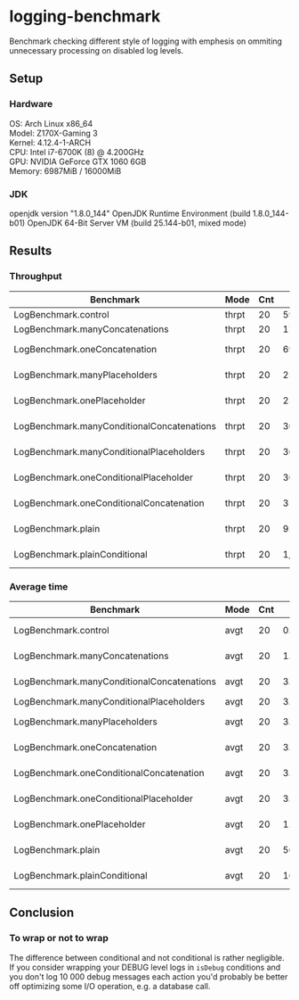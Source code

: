 # logging-benchmark

Benchmark checking different style of logging with emphesis on ommiting unnecessary processing on disabled log levels.

## Setup

### Hardware

OS: Arch Linux x86_64  
Model: Z170X-Gaming 3  
Kernel: 4.12.4-1-ARCH  
CPU: Intel i7-6700K (8) @ 4.200GHz  
GPU: NVIDIA GeForce GTX 1060 6GB  
Memory: 6987MiB / 16000MiB  

### JDK

openjdk version "1.8.0_144"
OpenJDK Runtime Environment (build 1.8.0_144-b01)
OpenJDK 64-Bit Server VM (build 25.144-b01, mixed mode)


## Results

### Throughput

| Benchmark                                  | Mode  | Cnt | Score            | Error              | Units |
|--------------------------------------------|-------|-----|------------------|--------------------|-------|
| LogBenchmark.control                       | thrpt | 20  | 598,288.09       | ±     23599.418    | ops/s |
| LogBenchmark.manyConcatenations            | thrpt | 20  | 17,436,507.11    | ±     691385.969   | ops/s |
| LogBenchmark.oneConcatenation              | thrpt | 20  | 69,953,873.45    | ±     2765668.873  | ops/s |
| LogBenchmark.manyPlaceholders              | thrpt | 20  | 252,526,488.49   | ±     5668439.671  | ops/s |
| LogBenchmark.onePlaceholder                | thrpt | 20  | 255,301,157.36   | ±     4491132.276  | ops/s |
| LogBenchmark.manyConditionalConcatenations | thrpt | 20  | 305,563,348.03   | ±     6788568.738  | ops/s |
| LogBenchmark.manyConditionalPlaceholders   | thrpt | 20  | 306,108,301.81   | ±     7705621.850  | ops/s |
| LogBenchmark.oneConditionalPlaceholder     | thrpt | 20  | 307,892,817.73   | ±     6539062.424  | ops/s |
| LogBenchmark.oneConditionalConcatenation   | thrpt | 20  | 313,076,821.34   | ±     4229229.723  | ops/s |
| LogBenchmark.plain                         | thrpt | 20  | 929,108,731.86   | ±     21306675.160 | ops/s |
| LogBenchmark.plainConditional              | thrpt | 20  | 1,047,982,909.10 | ±     19078044.519 | ops/s |

### Average time

| Benchmark                                  | Mode  | Cnt | Score            | Error              | Units |
|--------------------------------------------|-------|-----|------------------|--------------------|-------|
| LogBenchmark.control                       | avgt  | 20  | 0.953            | ±     43.233       | ns/op |
| LogBenchmark.manyConcatenations            | avgt  | 20  | 1.093            | ±     1.979        | ns/op |
| LogBenchmark.manyConditionalConcatenations | avgt  | 20  | 3.107            | ±     0.104        | ns/op |
| LogBenchmark.manyConditionalPlaceholders   | avgt  | 20  | 3.159            | ±     0.05         | ns/op |
| LogBenchmark.manyPlaceholders              | avgt  | 20  | 3.246            | ±     0.073        | ns/op |
| LogBenchmark.oneConcatenation              | avgt  | 20  | 3.267            | ±     0.259        | ns/op |
| LogBenchmark.oneConditionalConcatenation   | avgt  | 20  | 3.865            | ±     0.031        | ns/op |
| LogBenchmark.oneConditionalPlaceholder     | avgt  | 20  | 3.933            | ±     0.049        | ns/op |
| LogBenchmark.onePlaceholder                | avgt  | 20  | 12.981           | ±     0.076        | ns/op |
| LogBenchmark.plain                         | avgt  | 20  | 56.932           | ±     0.019        | ns/op |
| LogBenchmark.plainConditional              | avgt  | 20  | 1673.349         | ±     0.015        | ns/op |

## Conclusion

### To wrap or not to wrap

The difference between conditional and not conditional is rather negligible.
If you consider wrapping your DEBUG level logs in `isDebug` conditions and you don't log 10 000 debug messages each action you'd probably be better off optimizing some I/O operation, e.g. a database call.
